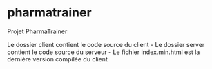 # pharmatrainer
Projet PharmaTrainer

Le dossier client contient le code source du client -
Le dossier server contient le code source du serveur - 
Le fichier index.min.html est la dernière version compilée du client
